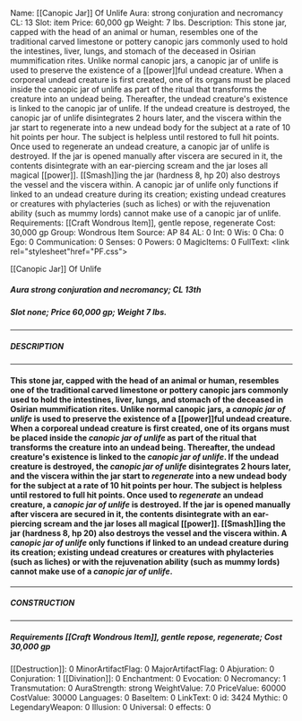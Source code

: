 Name: [[Canopic Jar]] Of Unlife
Aura: strong conjuration and necromancy
CL: 13
Slot: item
Price: 60,000 gp
Weight: 7 lbs.
Description: This stone jar, capped with the head of an animal or human, resembles one of the traditional carved limestone or pottery canopic jars commonly used to hold the intestines, liver, lungs, and stomach of the deceased in Osirian mummification rites. Unlike normal canopic jars, a canopic jar of unlife is used to preserve the existence of a [[power]]ful undead creature. When a corporeal undead creature is first created, one of its organs must be placed inside the canopic jar of unlife as part of the ritual that transforms the creature into an undead being. Thereafter, the undead creature's existence is linked to the canopic jar of unlife. If the undead creature is destroyed, the canopic jar of unlife disintegrates 2 hours later, and the viscera within the jar start to regenerate into a new undead body for the subject at a rate of 10 hit points per hour. The subject is helpless until restored to full hit points. Once used to regenerate an undead creature, a canopic jar of unlife is destroyed. If the jar is opened manually after viscera are secured in it, the contents disintegrate with an ear-piercing scream and the jar loses all magical [[power]]. [[Smash]]ing the jar (hardness 8, hp 20) also destroys the vessel and the viscera within. A canopic jar of unlife only functions if linked to an undead creature during its creation; existing undead creatures or creatures with phylacteries (such as liches) or with the rejuvenation ability (such as mummy lords) cannot make use of a canopic jar of unlife.
Requirements: [[Craft Wondrous Item]], gentle repose, regenerate
Cost: 30,000 gp
Group: Wondrous Item
Source: AP 84
AL: 0
Int: 0
Wis: 0
Cha: 0
Ego: 0
Communication: 0
Senses: 0
Powers: 0
MagicItems: 0
FullText: <link rel="stylesheet"href="PF.css"><div class="heading"><p class="alignleft">[[Canopic Jar]] Of Unlife</p><div style="clear: both;"></div></div><div><h5><b>Aura </b>strong conjuration and necromancy; <b>CL </b>13th</h5><h5><b>Slot </b>none; <b>Price </b>60,000 gp; <b>Weight </b>7 lbs.</h5></div><hr/><div><h5><b>DESCRIPTION</b></h5></div><hr/><div><h4><p>This stone jar, capped with the head of an animal or human, resembles one of the traditional carved limestone or pottery canopic jars commonly used to hold the intestines, liver, lungs, and stomach of the deceased in Osirian mummification rites. Unlike normal canopic jars, a <i>canopic jar of unlife</i> is used to preserve the existence of a [[power]]ful undead creature. When a corporeal undead creature is first created, one of its organs must be placed inside the <i>canopic jar of unlife</i> as part of the ritual that transforms the creature into an undead being. Thereafter, the undead creature's existence is linked to the <i>canopic jar of unlife</i>. If the undead creature is destroyed, the <i>canopic jar of unlife</i> disintegrates 2 hours later, and the viscera within the jar start to <i>regenerate</i> into a new undead body for the subject at a rate of 10 hit points per hour. The subject is helpless until restored to full hit points. Once used to <i>regenerate</i> an undead creature, a <i>canopic jar of unlife</i> is destroyed. If the jar is opened manually after viscera are secured in it, the contents disintegrate with an ear-piercing scream and the jar loses all magical [[power]]. [[Smash]]ing the jar (hardness 8, hp 20) also destroys the vessel and the viscera within. A <i>canopic jar of unlife</i> only functions if linked to an undead creature during its creation; existing undead creatures or creatures with phylacteries (such as liches) or with the rejuvenation ability (such as mummy lords) cannot make use of a <i>canopic jar of unlife</i>.</p></h4></div><hr/><div><h5><b>CONSTRUCTION</b></h5></div><hr/><div><h5><b>Requirements </b>[[Craft Wondrous Item]], <i>gentle repose</i>, <i>regenerate</i>; <b>Cost </b>30,000 gp</h5></div>
[[Destruction]]: 0
MinorArtifactFlag: 0
MajorArtifactFlag: 0
Abjuration: 0
Conjuration: 1
[[Divination]]: 0
Enchantment: 0
Evocation: 0
Necromancy: 1
Transmutation: 0
AuraStrength: strong
WeightValue: 7.0
PriceValue: 60000
CostValue: 30000
Languages: 0
BaseItem: 0
LinkText: 0
id: 3424
Mythic: 0
LegendaryWeapon: 0
Illusion: 0
Universal: 0
effects: 0
